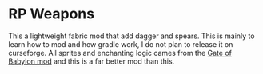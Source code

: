 # RP Weapons

This a lightweight fabric mod that add dagger and spears.
This is mainly to learn how to mod and how gradle work, I do not plan to release it on curseforge.
All sprites and enchanting logic cames from the [Gate of Babylon mod](https://github.com/Draylar/gate-of-babylon) and this is a far better mod than this.
